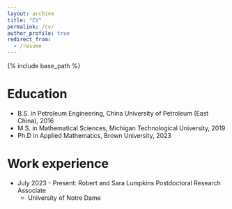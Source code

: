 ```yaml
---
layout: archive
title: "CV"
permalink: /cv/
author_profile: true
redirect_from:
  - /resume
---
```


{% include base_path %}

Education
======
* B.S. in Petroleum Engineering, China University of Petroleum (East China), 2016
* M.S. in Mathematical Sciences, Michigan Technological University, 2019
* Ph.D in Applied Mathematics, Brown University, 2023

Work experience
======
* July 2023 - Present: Robert and Sara Lumpkins Postdoctoral Research Associate
  * University of Notre Dame
